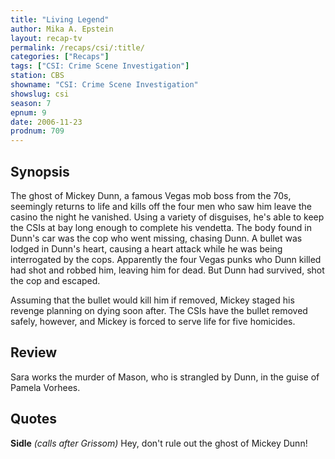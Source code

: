 ```yaml
---
title: "Living Legend"
author: Mika A. Epstein
layout: recap-tv
permalink: /recaps/csi/:title/
categories: ["Recaps"]
tags: ["CSI: Crime Scene Investigation"]
station: CBS
showname: "CSI: Crime Scene Investigation"
showslug: csi
season: 7
epnum: 9
date: 2006-11-23
prodnum: 709  
---
```


## Synopsis

The ghost of Mickey Dunn, a famous Vegas mob boss from the 70s, seemingly returns to life and kills off the four men who saw him leave the casino the night he vanished. Using a variety of disguises, he's able to keep the CSIs at bay long enough to complete his vendetta. The body found in Dunn's car was the cop who went missing, chasing Dunn. A bullet was lodged in Dunn's heart, causing a heart attack while he was being interrogated by the cops. Apparently the four Vegas punks who Dunn killed had shot and robbed him, leaving him for dead. But Dunn had survived, shot the cop and escaped.

Assuming that the bullet would kill him if removed, Mickey staged his revenge planning on dying soon after. The CSIs have the bullet removed safely, however, and Mickey is forced to serve life for five homicides.

## Review

Sara works the murder of Mason, who is strangled by Dunn, in the guise of Pamela Vorhees.

## Quotes

**Sidle** _(calls after Grissom)_ Hey, don't rule out the ghost of Mickey Dunn!
